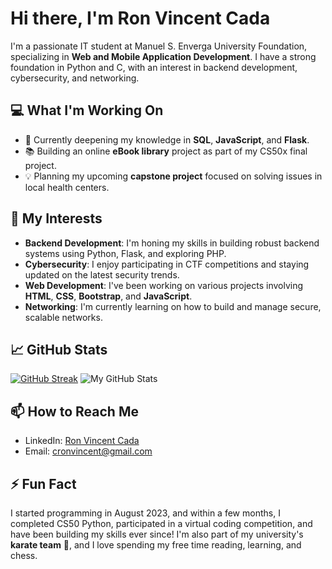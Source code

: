 # Hi there, I'm Ron Vincent Cada

I'm a passionate IT student at Manuel S. Enverga University Foundation, specializing in **Web and Mobile Application Development**. I have a strong foundation in Python and C, with an interest in backend development, cybersecurity, and networking. 

## 💻 What I'm Working On

- 🌱 Currently deepening my knowledge in **SQL**, **JavaScript**, and **Flask**.
- 📚 Building an online **eBook library** project as part of my CS50x final project.
- 💡 Planning my upcoming **capstone project** focused on solving issues in local health centers.

## 🌟 My Interests

- **Backend Development**: I'm honing my skills in building robust backend systems using Python, Flask, and exploring PHP.
- **Cybersecurity**: I enjoy participating in CTF competitions and staying updated on the latest security trends.
- **Web Development**: I've been working on various projects involving **HTML**, **CSS**, **Bootstrap**, and **JavaScript**.
- **Networking**: I'm currently learning on how to build and manage secure, scalable networks.

## 📈 GitHub Stats
[![GitHub Streak](https://streak-stats.demolab.com/?user=lucifron28)](https://git.io/streak-stats)
![My GitHub Stats](https://github-readme-stats.vercel.app/api?username=lucifron28&show_icons=true&theme=radical)

## 📫 How to Reach Me

- LinkedIn: [Ron Vincent Cada](https://www.linkedin.com/in/ron-vincent-cada-a939282a7/)
- Email: cronvincent@gmail.com

## ⚡ Fun Fact

I started programming in August 2023, and within a few months, I completed CS50 Python, participated in a virtual coding competition, and have been building my skills ever since! I'm also part of my university's **karate team** 🥋, and I love spending my free time reading, learning, and chess.
